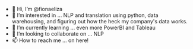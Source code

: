 - 👋 Hi, I’m @fionaeliza
- 👀 I’m interested in ... NLP and translation using python, data warehousing, and figuring out how the heck my company's data works.
- 🌱 I’m currently learning ... even more PowerBI and Tableau
- 💞️ I’m looking to collaborate on ... NLP
- 📫 How to reach me ... on here!

<!---
fionaeliza/fionaeliza is a ✨ special ✨ repository because its `README.md` (this file) appears on your GitHub profile.
You can click the Preview link to take a look at your changes.
--->
